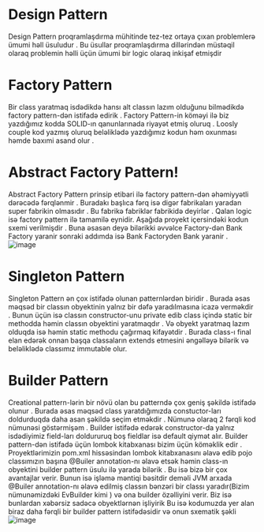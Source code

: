 # Design Pattern
 
 
  Design Pattern proqramlaşdırma mühitinde tez-tez ortaya çıxan problemlerə ümumi həll üsuludur . Bu üsullar proqramlaşdırma dillərindən müstəqil olaraq problemin həlli üçün ümumi bir logic olaraq inkişaf etmişdir

# Factory Pattern
 Bir class yaratmaq isdədikdə  hansı alt classın lazım olduğunu bilmədikdə factory pattern-dən istifadə edirik . Factory Pattern-in köməyi ilə biz yazdığımız kodda SOLID-ın qanunlarınada riyayət etmiş oluruq . Loosly couple kod yazmış oluruq beləliklədə yazdığımız kodun həm oxunması həmde baxımi asand olur . 


# Abstract Factory Pattern!
Abstract Factory Pattern prinsip etibari ilə factory pattern-dən əhəmiyyətli dərəcədə fərqlənmir . Buradakı başlıca fərq isə digər fabrikaları yaradan super fabrikin olmasıdır . Bu fabrikə fabriklər fabrikidə deyirlər . Qalan logic isə factory pattern ilə tamamilə eynidir.
Aşağıda proyekt içersindəki kodun sxemi verilmişdir . Buna əsasən deyə bilərikki əvvəlce Factory-dən  Bank Factory yaranir sonraki addımda isə Bank Factoryden Bank yaranir .
![image](https://user-images.githubusercontent.com/88265011/185763724-143b5dfa-690c-4fc7-9494-f772af5d9ce4.png)

# Singleton Pattern
 Singleton Pattern ən çox istifadə olunan patternlərdən biridir . Burada əsas məqsəd bir classın obyektinin yalnız bir dəfə yaradılmasına icazə verməkdir . Bunun üçün isə classın constructor-unu private edib class içində static bir methodda həmin classın obyektini yaratmaqdır . Və  obyekt yaratmaq lazım olduqda isə həmin static methodu çağırmaq kifayətdir . Burada class-ı final elan edərək onnan başqa classaların extends etmesini əngəlləyə bilərik və beləliklədə classımız immutable olur.
 
# Builder Pattern

Creational pattern-lərin bir növü olan bu patterndə çox geniş şəkildə istifadə olunur . Burada əsas məqsəd class yaratdığımızda constuctor-ları doldurduqda daha asan şəkildə seçim etməkdir . Nümunə olaraq 2 fərqli kod nümunəsi göstərmişəm . Builder istifədə edərək constructor-da yalnız isdədiyimiz field-ları doldururuq boş  fieldlar isə default qiymət alır.
Builder pattern-dən istifadə üçün lombok kitabxanası bizim üçün köməklik edir . Proyektlərimizin pom.xml hissəsindən lombok kitabxanasını əlavə edib pojo classımızın başına @Builer annotation-nı əlavə etsək həmin class-ın obyektini builder pattern üsulu ilə yarada bilərik . Bu isə bizə bir çox avantajlar verir.
Bunun isə işləmə məntiqi bəsitdir deməli JVM arxada @Builer annotation-nı əlavə edilmiş classın bənzəri bir classı yaradır(Bizim nümunəmizdəki EvBuilder kimi ) və ona builder özəlliyini verir. Biz isə bunlardan xəbərsiz sadəcə obyektlərnən işliyirik
Bu isə kodumuzda yer alan biraz daha fərqli bir builder pattern istifədəsidir və onun sxematik şəkli 
![image](https://user-images.githubusercontent.com/88265011/185784213-cc24a0b3-aea9-44e2-ac50-3481feb29173.png)


